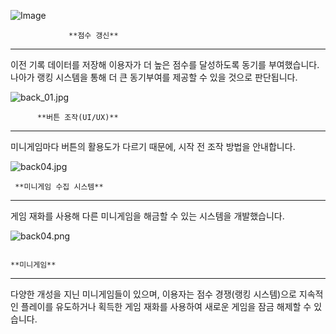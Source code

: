 ![Image](https://github.com/user-attachments/assets/8898d645-adae-456a-8e57-80b72ba062cb)

                 **점수 갱신**

---

이전 기록 데이터를 저장해 이용자가 더 높은 점수를 달성하도록 동기를 부여했습니다. 나아가 랭킹 시스템을 통해 더 큰 동기부여를 제공할 수 있을 것으로 판단됩니다.

![back_01.jpg](https://prod-files-secure.s3.us-west-2.amazonaws.com/090c08c4-7970-47dd-9d2c-882cd18f41a0/9b228820-4770-48e2-8e94-c6616367560d/back_01.jpg)

          **버튼 조작(UI/UX)**

---

미니게임마다 버튼의 활용도가 다르기 때문에, 시작 전 조작 방법을 안내합니다.

![back04.jpg](https://prod-files-secure.s3.us-west-2.amazonaws.com/090c08c4-7970-47dd-9d2c-882cd18f41a0/30dd518c-e48c-4bc3-9bf9-150d2793606f/back04.jpg)

     **미니게임 수집 시스템**

---

게임 재화를 사용해 다른 미니게임을 해금할 수 있는 시스템을 개발했습니다. 

![back04.png](https://prod-files-secure.s3.us-west-2.amazonaws.com/090c08c4-7970-47dd-9d2c-882cd18f41a0/60012f10-765a-40bf-b3df-927284204e8f/back04.png)

                                                                         **미니게임** 

---

다양한 개성을 지닌 미니게임들이 있으며, 이용자는 점수 경쟁(랭킹 시스템)으로 지속적인 플레이를 유도하거나 획득한 게임 재화를 사용하여 새로운 게임을 잠금 해제할 수 있습니다.
